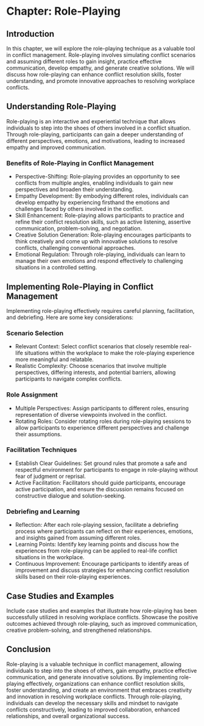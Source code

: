 Chapter: Role-Playing
=====================

Introduction
------------

In this chapter, we will explore the role-playing technique as a valuable tool in conflict management. Role-playing involves simulating conflict scenarios and assuming different roles to gain insight, practice effective communication, develop empathy, and generate creative solutions. We will discuss how role-playing can enhance conflict resolution skills, foster understanding, and promote innovative approaches to resolving workplace conflicts.

Understanding Role-Playing
--------------------------

Role-playing is an interactive and experiential technique that allows individuals to step into the shoes of others involved in a conflict situation. Through role-playing, participants can gain a deeper understanding of different perspectives, emotions, and motivations, leading to increased empathy and improved communication.

### Benefits of Role-Playing in Conflict Management

* Perspective-Shifting: Role-playing provides an opportunity to see conflicts from multiple angles, enabling individuals to gain new perspectives and broaden their understanding.
* Empathy Development: By embodying different roles, individuals can develop empathy by experiencing firsthand the emotions and challenges faced by others involved in the conflict.
* Skill Enhancement: Role-playing allows participants to practice and refine their conflict resolution skills, such as active listening, assertive communication, problem-solving, and negotiation.
* Creative Solution Generation: Role-playing encourages participants to think creatively and come up with innovative solutions to resolve conflicts, challenging conventional approaches.
* Emotional Regulation: Through role-playing, individuals can learn to manage their own emotions and respond effectively to challenging situations in a controlled setting.

Implementing Role-Playing in Conflict Management
------------------------------------------------

Implementing role-playing effectively requires careful planning, facilitation, and debriefing. Here are some key considerations:

### Scenario Selection

* Relevant Context: Select conflict scenarios that closely resemble real-life situations within the workplace to make the role-playing experience more meaningful and relatable.
* Realistic Complexity: Choose scenarios that involve multiple perspectives, differing interests, and potential barriers, allowing participants to navigate complex conflicts.

### Role Assignment

* Multiple Perspectives: Assign participants to different roles, ensuring representation of diverse viewpoints involved in the conflict.
* Rotating Roles: Consider rotating roles during role-playing sessions to allow participants to experience different perspectives and challenge their assumptions.

### Facilitation Techniques

* Establish Clear Guidelines: Set ground rules that promote a safe and respectful environment for participants to engage in role-playing without fear of judgment or reprisal.
* Active Facilitation: Facilitators should guide participants, encourage active participation, and ensure the discussion remains focused on constructive dialogue and solution-seeking.

### Debriefing and Learning

* Reflection: After each role-playing session, facilitate a debriefing process where participants can reflect on their experiences, emotions, and insights gained from assuming different roles.
* Learning Points: Identify key learning points and discuss how the experiences from role-playing can be applied to real-life conflict situations in the workplace.
* Continuous Improvement: Encourage participants to identify areas of improvement and discuss strategies for enhancing conflict resolution skills based on their role-playing experiences.

Case Studies and Examples
-------------------------

Include case studies and examples that illustrate how role-playing has been successfully utilized in resolving workplace conflicts. Showcase the positive outcomes achieved through role-playing, such as improved communication, creative problem-solving, and strengthened relationships.

Conclusion
----------

Role-playing is a valuable technique in conflict management, allowing individuals to step into the shoes of others, gain empathy, practice effective communication, and generate innovative solutions. By implementing role-playing effectively, organizations can enhance conflict resolution skills, foster understanding, and create an environment that embraces creativity and innovation in resolving workplace conflicts. Through role-playing, individuals can develop the necessary skills and mindset to navigate conflicts constructively, leading to improved collaboration, enhanced relationships, and overall organizational success.
